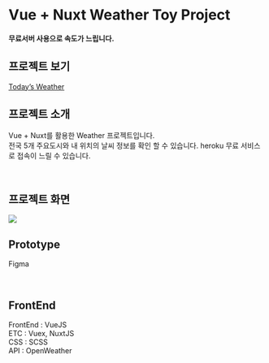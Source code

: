 # Vue + Nuxt Weather Toy Project

**무료서버 사용으로 속도가 느립니다.**

## 프로젝트 보기

<a href="https://vue-nuxt-weather.herokuapp.com/" target="_blank">Today’s Weather</a>

## 프로젝트 소개

Vue + Nuxt를 활용한 Weather 프로젝트입니다.<br>
전국 5개 주요도시와 내 위치의 날씨 정보를 확인 할 수 있습니다.
heroku 무료 서비스로 접속이 느릴 수 있습니다.

<br>

## 프로젝트 화면

<img src="https://user-images.githubusercontent.com/7742074/111078339-43f93380-8538-11eb-92a8-bd0065b2de5d.jpg">

## Prototype 

Figma

<br>

## FrontEnd

FrontEnd : VueJS <br>
ETC : Vuex, NuxtJS <br>
CSS : SCSS <br>
API : OpenWeather


